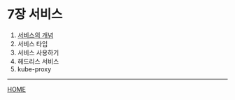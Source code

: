 # 7장 서비스

1. [서비스의 개념](./01.md)
2. 서비스 타입
3. 서비스 사용하기
4. 헤드리스 서비스
5. kube-proxy

-----
[HOME](../README.md)
